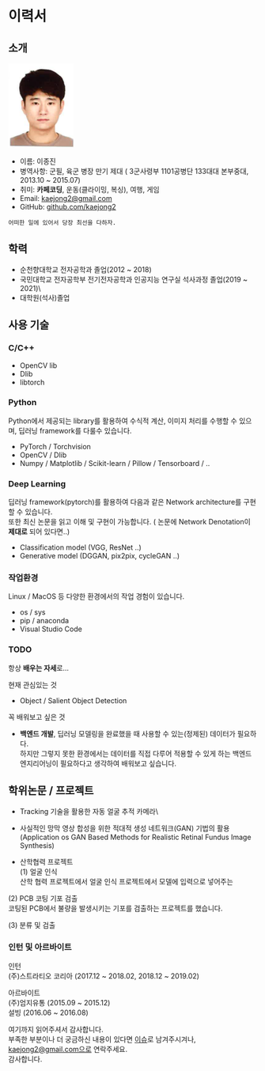 # 이력서


## 소개
![프로필이미지](https://github.com/kaejong2/-resume/blob/master/resume-image.png)
- 이름: 이종진
- 병역사항: 군필, 육군 병장 만기 제대 ( 3군사령부 1101공병단 133대대 본부중대, 2013.10 ~ 2015.07)
- 취미:  **카페코딩**, 운동(클라이밍, 복싱), 여행, 게임
- Email: kaejong2@gmail.com
- GitHub: [github.com/kaejong2](https://github.com/kaejong2)

```
어떠한 일에 있어서 당장 최선을 다하자.
```


## 학력
- 순천향대학교 전자공학과 졸업(2012 ~ 2018)
- 국민대학교 전자공학부 전기전자공학과 인공지능 연구실 석사과정 졸업(2019 ~ 2021)\
- 대학원(석사)졸업
  

## 사용 기술
### C/C++
- OpenCV lib
- Dlib
- libtorch

### Python
Python에서 제공되는 library를 활용하여 수식적 계산, 이미지 처리를 수행할 수 있으며, 딥러닝 framework를 다룰수 있습니다.
- PyTorch / Torchvision
- OpenCV / Dlib
- Numpy / Matplotlib / Scikit-learn / Pillow / Tensorboard / ..

### Deep Learning
딥러닝 framework(pytorch)를 활용하여 다음과 같은 Network architecture를 구현할 수 있습니다. \
또한 최신 논문을 읽고 이해 및 구현이 가능합니다. ( 논문에 Network Denotation이 **제대로** 되어 있다면..)
- Classification model (VGG, ResNet ..)
- Generative model (DGGAN, pix2pix, cycleGAN ..)

### 작업환경
Linux / MacOS 등 다양한 환경에서의 작업 경험이 있습니다.
- os / sys
- pip / anaconda
- Visual Studio Code

### TODO
항상 **배우는 자세**로... <br/>

현재 관심있는 것
- Object / Salient Object Detection

꼭 배워보고 싶은 것
- **백엔드 개발**, 딥러닝 모델링을 완료했을 때 사용할 수 있는(정제된) 데이터가 필요하다. \
하지만 그렇지 못한 환경에서는 데이터를 직접 다루어 적용할 수 있게 하는 백엔드 엔지리어닝이 필요하다고 생각하여 배워보고 싶습니다.


## 학위논문 / 프로젝트
- Tracking 기술을 활용한 자동 얼굴 추적 카메라\


- 사실적인 망막 영상 합성을 위한 적대적 생성 네트워크(GAN) 기법의 활용 \
  (Application os GAN Based Methods for Realistic Retinal Fundus Image Synthesis)
  
- 산학협력 프로젝트\
(1) 얼굴 인식\
산학 협력 프로젝트에서 얼굴 인식 프로젝트에서 모델에 입력으로 넣어주는 


(2) PCB 코팅 기포 검출 \
코팅된 PCB에서 불량을 발생시키는 기포를 검출하는 프로젝트를 했습니다. 

(3) 분류 및 검출

### 인턴 및 아르바이트

인턴 \
(주)스트라티오 코리아 (2017.12 ~ 2018.02, 2018.12 ~ 2019.02)

아르바이트\
(주)엄지유통 (2015.09 ~ 2015.12) \
설빙 (2016.06 ~ 2016.08)


여기까지 읽어주셔서 감사합니다. <br/>
부족한 부분이나 더 궁금하신 내용이 있다면 [이슈](https://github.com/kaejong2/-resume/issues)로 남겨주시겨나, kaejong2@gmail.com으로 연락주세요.<br/>
감사합니다.
